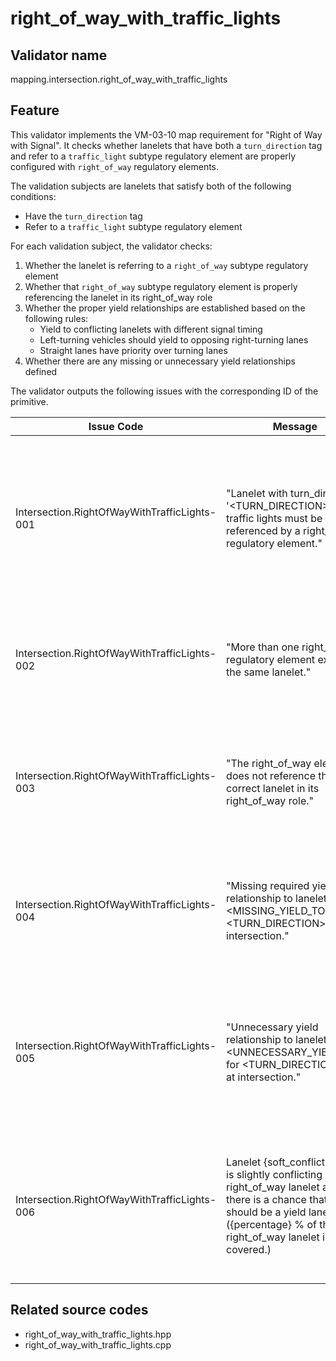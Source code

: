 # right_of_way_with_traffic_lights

## Validator name

mapping.intersection.right_of_way_with_traffic_lights

## Feature

This validator implements the VM-03-10 map requirement for "Right of Way with Signal". It checks whether lanelets that have both a `turn_direction` tag and refer to a `traffic_light` subtype regulatory element are properly configured with `right_of_way` regulatory elements.

The validation subjects are lanelets that satisfy both of the following conditions:

- Have the `turn_direction` tag
- Refer to a `traffic_light` subtype regulatory element

For each validation subject, the validator checks:

1. Whether the lanelet is referring to a `right_of_way` subtype regulatory element
2. Whether that `right_of_way` subtype regulatory element is properly referencing the lanelet in its right_of_way role
3. Whether the proper yield relationships are established based on the following rules:
   - Yield to conflicting lanelets with different signal timing
   - Left-turning vehicles should yield to opposing right-turning lanes
   - Straight lanes have priority over turning lanes
4. Whether there are any missing or unnecessary yield relationships defined

The validator outputs the following issues with the corresponding ID of the primitive.

| Issue Code                                   | Message                                                                                                                                                                                                 | Severity | Primitive          | Description                                                                                                                                           | Approach                                                                                                                             |
| -------------------------------------------- | ------------------------------------------------------------------------------------------------------------------------------------------------------------------------------------------------------- | -------- | ------------------ | ----------------------------------------------------------------------------------------------------------------------------------------------------- | ------------------------------------------------------------------------------------------------------------------------------------ |
| Intersection.RightOfWayWithTrafficLights-001 | "Lanelet with turn_direction '\<TURN_DIRECTION\>' and traffic lights must be referenced by a right_of_way regulatory element."                                                                          | Error    | Lanelet            | A lanelet that has both a turn_direction tag and references a traffic_light regulatory element must also reference a right_of_way regulatory element. | Add a reference to an appropriate right_of_way regulatory element to ensure proper intersection behavior.                            |
| Intersection.RightOfWayWithTrafficLights-002 | "More than one right_of_way regulatory element exist in the same lanelet."                                                                                                                              | Error    | Lanelet            | A lanelet should only reference a single right_of_way regulatory element to avoid ambiguity.                                                          | Remove redundant right_of_way regulatory elements, keeping only one per lanelet.                                                     |
| Intersection.RightOfWayWithTrafficLights-003 | "The right_of_way element does not reference the correct lanelet in its right_of_way role."                                                                                                             | Error    | Regulatory Element | The right_of_way regulatory element must properly reference the lanelet in its right_of_way role.                                                     | Update the right_of_way regulatory element to properly reference this lanelet in its right_of_way role.                              |
| Intersection.RightOfWayWithTrafficLights-004 | "Missing required yield relationship to lanelet \<MISSING_YIELD_TO\> for \<TURN_DIRECTION\> turn at intersection."                                                                                      | Error    | Regulatory Element | The right_of_way regulatory element is missing a required yield relationship to a conflicting lanelet.                                                | Add the missing yield relationship to ensure proper traffic flow and safety at the intersection.                                     |
| Intersection.RightOfWayWithTrafficLights-005 | "Unnecessary yield relationship to lanelet \<UNNECESSARY_YIELD_TO\> for \<TURN_DIRECTION\> turn at intersection."                                                                                       | Error    | Regulatory Element | The right_of_way regulatory element contains an unnecessary yield relationship that doesn't match the expected traffic rules.                         | Remove the unnecessary yield relationship to ensure accurate right-of-way modeling.                                                  |
| Intersection.RightOfWayWithTrafficLights-006 | Lanelet {soft_conflicting_id} is slightly conflicting with the right_of_way lanelet and there is a chance that this should be a yield lanelet. ({percentage} % of the right_of_way lanelet is covered.) | info     | Regulatory Element | The specified lanelet has a slight chance that it should be set as a yield lanelet for this regulatory element.                                       | Check whether the specified lanelet should be a yield lanelet or not. If it is, add it as a yield lanelet to the regulatory element. |

## Related source codes

- right_of_way_with_traffic_lights.hpp
- right_of_way_with_traffic_lights.cpp
